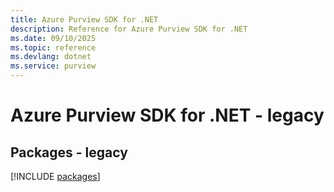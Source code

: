 ```yaml
---
title: Azure Purview SDK for .NET
description: Reference for Azure Purview SDK for .NET
ms.date: 09/10/2025
ms.topic: reference
ms.devlang: dotnet
ms.service: purview
---
```

# Azure Purview SDK for .NET - legacy
## Packages - legacy
[!INCLUDE [packages](purview-index.md)]